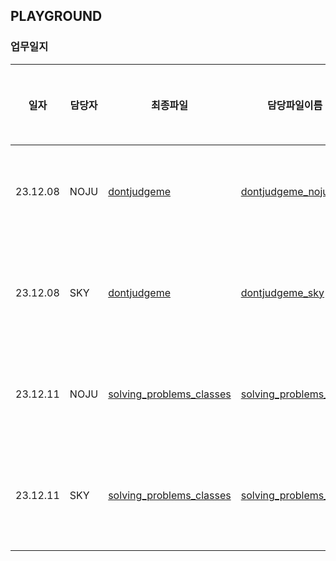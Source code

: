 ## PLAYGROUND

### 업무일지

|일자|담당자|최종파일|담당파일이름|업무분장|하고 싶은 말|
|--|--|--|--|--|--|
|23.12.08|NOJU|[dontjudgeme](./playground/dontjudgeme_final.py)|[dontjudgeme_noju](./playground/dontjudgeme_noju.py)|문제지 만들기
|23.12.08|SKY|[dontjudgeme](./playground/dontjudgeme_final.py)|[dontjudgeme_sky](./playground/dontjudgeme_sky.py)|점수 합산 후 출력
|23.12.11|NOJU|[solving_problems_classes](./solving_problems_classes/solving_problems_merge.py)|[solving_problems_noju](./solving_problems_classes/solving_problems_noju.py)|문제지 만들기
|23.12.11|SKY|[solving_problems_classes](./solving_problems_classes/solving_problems_merge.py)|[solving_problems_sky](./solving_problems_classes/solving_problems_sky.py)|점수 합산 후 출력
